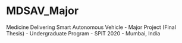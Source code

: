 # MDSAV_Major
Medicine Delivering Smart Autonomous Vehicle - Major Project (Final Thesis) - Undergraduate Program - SPIT 2020 - Mumbai, India
